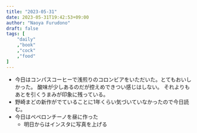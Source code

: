 ```yaml
---
title: "2023-05-31"
date: 2023-05-31T19:42:53+09:00
author: "Naoya Furudono"
draft: false
tags: [
    "daily"
    ,"book"
    ,"cock"
    ,"food"
]
---
```


- 今日はコンパスコーヒーで浅煎りのコロンビアをいただいた。とてもおいしかった。
酸味が少しあるのだが控えめできつい感じはしない。
それよりもあとを引くうまみが印象に残っている。
- 野崎まどの新作がでていることに1年くらい気づいていなかったので今日読む。
- 今日はペペロンチーノを昼に作った
  - 明日からはインスタに写真を上げる

